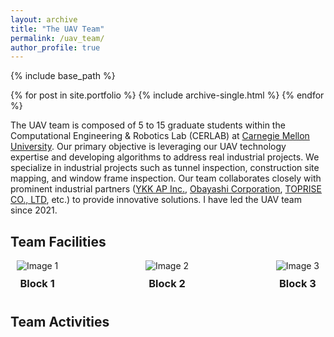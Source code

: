 ```yaml
---
layout: archive
title: "The UAV Team"
permalink: /uav_team/
author_profile: true
---
```


{% include base_path %}


{% for post in site.portfolio %}
  {% include archive-single.html %}
{% endfor %}

The UAV team is composed of 5 to 15 graduate students within the Computational Engineering & Robotics Lab (CERLAB) at [Carnegie Mellon University](https://www.cmu.edu/). Our primary objective is leveraging our UAV technology expertise and developing algorithms to address real industrial projects. We specialize in industrial projects such as tunnel inspection, construction site mapping, and window frame inspection. Our team collaborates closely with prominent industrial partners ([YKK AP Inc.](https://www.ykkap.com/), [Obayashi Corporation](https://www.obayashi.co.jp/en/), [TOPRISE CO., LTD](https://www.toprise.jp/), etc.) to provide innovative solutions. I have led the UAV team since 2021.

Team Facilities
------
<div style="display: flex; justify-content: space-between; margin: 10px;">
    <!-- First Block -->
    <div style="text-align: center;">
        <img src="image1.jpg" alt="Image 1" style="max-width: 100%; height: auto;">
        <h3 style="margin: 10px 0;">Block 1</h3>
    </div>
    <!-- Second Block -->
    <div style="text-align: center;">
        <img src="image2.jpg" alt="Image 2" style="max-width: 100%; height: auto;">
        <h3 style="margin: 10px 0;">Block 2</h3>
    </div>
    <!-- Third Block -->
    <div style="text-align: center;">
        <img src="image3.jpg" alt="Image 3" style="max-width: 100%; height: auto;">
        <h3 style="margin: 10px 0;">Block 3</h3>
    </div> 
</div>

Team Activities
------